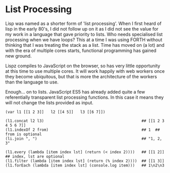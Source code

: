 # List Processing

Lisp was named as a shorter form of 'list processing'. When I first heard of lisp in the early 80's, I did not follow up on it as I did not see the value for my work in a language that gave priority to lists. Who needs specialised list processing when we have loops? This at a time I was using FORTH without thinking that I was treating the stack as a list. Time has moved on (a lot) and with the era of multiple cores starts, functional programming has gained new ground.

Lispz compiles to JavaScript on the browser, so has very little opportunity at this time to use multiple cores. It will work happily with web workers once they become ubiquitous, but that is more the architecture of the workers than the language to use.

Enough... on to lists. JavaScript ES5 has already added quite a few referentially transparent list processing functions. In this case it means they will not change the lists provided as input.

    (var l1 [[1 2 3]]   l2 [[4 5]]   l3 [[6 7]])
    
    (l1.concat l2 l3)                                           ## [[1 2 3 4 5 6 7]]
    (l1.indexOf 2 from)                                         ## 1  ## from is optional
    (li.join ", ")                                              ## "1, 2, 3"
    
    (l1.every (lambda [item index lst] (return (< index 2))))   ## [[1 2]]  ## index, lst are optional
    (l1.filter (lambda [item index lst] (return (% index 2))))  ## [[1 3]]
    (l1.forEach (lambda [item index lst] (console.log item)))   ## 1\n2\n3
    
